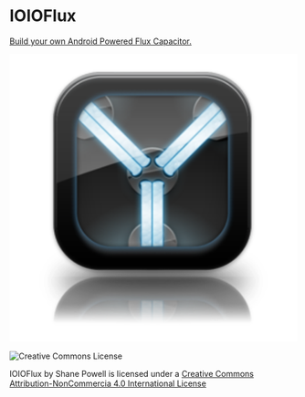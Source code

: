 # IOIOFlux #

[Build your own Android Powered Flux Capacitor.](wiki)

![IOIOFlux](https://raw.githubusercontent.com/shaneapowell/IOIOFlux/master/wiki/img/web_hi_res_512.png)

![Creative Commons License](https://i.creativecommons.org/l/by-nc/4.0/88x31.png)

IOIOFlux by Shane Powell is licensed under a [Creative Commons Attribution-NonCommercia 4.0 International License](http://creativecommons.org/licenses/by-nc/4.0/)
